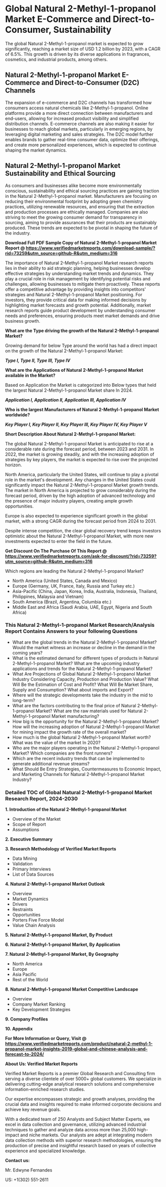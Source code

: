 <h1>Global Natural 2-Methyl-1-propanol Market E-Commerce and Direct-to-Consumer, Sustainability</h1><p class=""><p>The global Natural 2-Methyl-1-propanol market is expected to grow significantly, reaching a market size of USD 1.2 billion by 2023, with a CAGR of 6.5%. This growth is driven by its diverse applications in fragrances, cosmetics, and industrial products, among others.</p><h2>Natural 2-Methyl-1-propanol Market E-Commerce and Direct-to-Consumer (D2C) Channels</h2><p>The expansion of e-commerce and D2C channels has transformed how consumers access natural chemicals like 2-Methyl-1-propanol. Online platforms provide a more direct connection between manufacturers and end-users, allowing for increased product visibility and simplified distribution channels. E-commerce channels are also making it easier for businesses to reach global markets, particularly in emerging regions, by leveraging digital marketing and sales strategies. The D2C model further enables brands to gather real-time consumer data, optimize their offerings, and create more personalized experiences, which is expected to continue shaping the market dynamics.</p><h2>Natural 2-Methyl-1-propanol Market Sustainability and Ethical Sourcing</h2><p>As consumers and businesses alike become more environmentally conscious, sustainability and ethical sourcing practices are gaining traction in the Natural 2-Methyl-1-propanol market. Manufacturers are focusing on reducing their environmental footprint by adopting green chemistry practices, utilizing renewable resources, and ensuring that the extraction and production processes are ethically managed. Companies are also striving to meet the growing consumer demand for transparency in sourcing, aiming to provide assurances that their products are sustainably produced. These trends are expected to be pivotal in shaping the future of the industry.</p></p><p class=""><strong>Download Full PDF Sample Copy of Natural 2-Methyl-1-propanol Market Report @ <a href="https://www.verifiedmarketreports.com/download-sample/?rid=73259&utm_source=github-R&utm_medium=316" target="_blank">https://www.verifiedmarketreports.com/download-sample/?rid=73259&utm_source=github-R&utm_medium=316</a></strong></p><p>The importance of&nbsp;Natural 2-Methyl-1-propanol Market research reports lies in their ability to aid strategic planning, helping businesses develop effective strategies by understanding market trends and dynamics. They play a crucial role in risk management by identifying potential risks and challenges, allowing businesses to mitigate them proactively. These reports offer a competitive advantage by providing insights into competitors' strategies and Natural 2-Methyl-1-propanol Market positioning. For investors, they provide critical data for making informed decisions by highlighting market forecasts and growth potential. Additionally, market research reports guide product development by understanding consumer needs and preferences, ensuring products meet market demands and drive business growth.</p><p><strong>What are the&nbsp;Type driving the growth of the Natural 2-Methyl-1-propanol Market?</strong></p><p id="" class="">Growing demand for below Type around the world has had a direct impact on the growth of the Natural 2-Methyl-1-propanol Market:</p><p class=""><em><strong>Type I, Type II, Type III, Type IV</strong></em></p><p class=""><strong>What are the&nbsp;Applications&nbsp;of Natural 2-Methyl-1-propanol Market available in the Market?</strong></p><p id="" class="">Based on Application the Market is categorized into Below types that held the largest Natural 2-Methyl-1-propanol Market share In 2024.</p><p class=""><em><strong>Application I, Application II, Application III, Application IV</strong></em></p><p class=""><strong>Who is the largest Manufacturers of Natural 2-Methyl-1-propanol Market worldwide?</strong></p><p><em><strong>Key Player I, Key Player II, Key Player III, Key Player IV, Key Player V</strong></em></p><p id="" class=""><strong>Short Description About Natural 2-Methyl-1-propanol Market:</strong></p><p>The global Natural 2-Methyl-1-propanol Market is anticipated to rise at a considerable rate during the forecast period, between 2023 and 2031. In 2022, the market is growing steadily, and with the increasing adoption of strategies by key players, the market is expected to rise over the projected horizon.</p><p>North America, particularly the United States, will continue to play a pivotal role in the market's development. Any changes in the United States could significantly impact the Natural 2-Methyl-1-propanol Market growth trends. The market in North America is projected to grow considerably during the forecast period, driven by the high adoption of advanced technology and the presence of major industry players, creating ample growth opportunities.</p><p>Europe is also expected to experience significant growth in the global market, with a strong CAGR during the forecast period from 2024 to 2031.</p><p>Despite intense competition, the clear global recovery trend keeps investors optimistic about the Natural 2-Methyl-1-propanol Market, with more new investments expected to enter the field in the future.</p><p id="" class=""><strong>Get Discount On The Purchase Of This Report @ <a href="https://www.verifiedmarketreports.com/ask-for-discount/?rid=73259?utm_source=github-R&utm_medium=316" target="_blank">https://www.verifiedmarketreports.com/ask-for-discount/?rid=73259?utm_source=github-R&utm_medium=316</a></strong></p><p class="">Which regions are leading the Natural 2-Methyl-1-propanol Market?</p><ul><li>North America (United States, Canada and Mexico)</li><li>Europe (Germany, UK, France, Italy, Russia and Turkey etc.)</li><li>Asia-Pacific (China, Japan, Korea, India, Australia, Indonesia, Thailand, Philippines, Malaysia and Vietnam)</li><li>South America (Brazil, Argentina, Columbia etc.)</li><li>Middle East and Africa (Saudi Arabia, UAE, Egypt, Nigeria and South Africa)</li></ul><h3 id="" class="">This Natural 2-Methyl-1-propanol Market Research/Analysis Report Contains Answers to your following Questions</h3><ul><li>What are the global trends in the Natural 2-Methyl-1-propanol Market? Would the market witness an increase or decline in the demand in the coming years?</li><li>What is the estimated demand for different types of products in Natural 2-Methyl-1-propanol Market? What are the upcoming industry applications and trends for the Natural 2-Methyl-1-propanol Market?</li><li>What Are Projections of Global Natural 2-Methyl-1-propanol Market Industry Considering Capacity, Production and Production Value? What Will Be the Estimation of Cost and Profit? What Will Be Market Share, Supply and Consumption? What about imports and Export?</li><li>Where will the strategic developments take the industry in the mid to long-term?</li><li>What are the factors contributing to the final price of Natural 2-Methyl-1-propanol Market? What are the raw materials used for Natural 2-Methyl-1-propanol Market manufacturing?</li><li>How big is the opportunity for the Natural 2-Methyl-1-propanol Market? How will the increasing adoption of Natural 2-Methyl-1-propanol Market for mining impact the growth rate of the overall market?</li><li>How much is the global Natural 2-Methyl-1-propanol Market worth? What was the value of the market In 2020?</li><li>Who are the major players operating in the Natural 2-Methyl-1-propanol Market? Which companies are the front runners?</li><li>Which are the recent industry trends that can be implemented to generate additional revenue streams?</li><li>What Should Be Entry Strategies, Countermeasures to Economic Impact, and Marketing Channels for Natural 2-Methyl-1-propanol Market Industry?</li></ul><h3 id="" class="">Detailed TOC of Global Natural 2-Methyl-1-propanol Market Research Report, 2024-2030</h3><p id="" class=""><strong>1. Introduction of the Natural 2-Methyl-1-propanol Market</strong></p><ul><li>Overview of the Market</li><li>Scope of Report</li><li>Assumptions</li></ul><p id="" class=""><strong>2. Executive Summary</strong></p><p id="" class=""><strong>3. Research Methodology of Verified Market Reports</strong></p><ul><li>Data Mining</li><li>Validation</li><li>Primary Interviews</li><li>List of Data Sources</li></ul><p id="" class=""><strong>4. Natural 2-Methyl-1-propanol Market Outlook</strong></p><ul><li>Overview</li><li>Market Dynamics</li><li>Drivers</li><li>Restraints</li><li>Opportunities</li><li>Porters Five Force Model</li><li>Value Chain Analysis</li></ul><p id="" class=""><strong>5. Natural 2-Methyl-1-propanol Market, By Product</strong></p><p id="" class=""><strong>6. Natural 2-Methyl-1-propanol Market, By Application</strong></p><p id="" class=""><strong>7. Natural 2-Methyl-1-propanol Market, By Geography</strong></p><ul><li>North America</li><li>Europe</li><li>Asia Pacific</li><li>Rest of the World</li></ul><p id="" class=""><strong>8. Natural 2-Methyl-1-propanol Market Competitive Landscape</strong></p><ul><li>Overview</li><li>Company Market Ranking</li><li>Key Development Strategies</li></ul><p id="" class=""><strong>9. Company Profiles</strong></p><p id="" class=""><strong>10. Appendix</strong></p><p id="" class=""><strong>For More Information or Query, Visit @ <a href="https://www.verifiedmarketreports.com/product/natural-2-methyl-1-propanol-market-insights-2019-global-and-chinese-analysis-and-forecast-to-2024/" target="_blank">https://www.verifiedmarketreports.com/product/natural-2-methyl-1-propanol-market-insights-2019-global-and-chinese-analysis-and-forecast-to-2024/</a></strong></p><p id="" class=""><strong>About Us: Verified Market Reports</strong></p><p id="" class="">Verified Market Reports is a premier Global Research and Consulting firm serving a diverse clientele of over 5000+ global customers. We specialize in delivering cutting-edge analytical research solutions and comprehensive information-enriched research studies.</p><p id="" class="">Our expertise encompasses strategic and growth analyses, providing the crucial data and insights required to make informed corporate decisions and achieve key revenue goals.</p><p id="" class="">With a dedicated team of 250 Analysts and Subject Matter Experts, we excel in data collection and governance, utilizing advanced industrial techniques to gather and analyze data across more than 25,000 high-impact and niche markets. Our analysts are adept at integrating modern data collection methods with superior research methodologies, ensuring the production of precise and insightful research based on years of collective experience and specialized knowledge.</p><p id="" class=""><strong>Contact us:</strong></p><p id="" class="">Mr. Edwyne Fernandes</p><p id="" class="">US: +1(302) 551-2611</p>